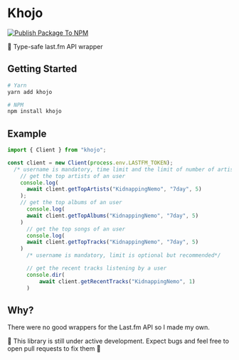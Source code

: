 # Khojo

[![Publish Package To NPM](https://github.com/tnb24/khojo/actions/workflows/publish.yml/badge.svg)](https://github.com/tnb24/khojo/actions/workflows/publish.yml)

:mag_right: Type-safe last.fm API wrapper

## Getting Started

```bash
# Yarn
yarn add khojo

# NPM
npm install khojo
```

## Example

```ts
import { Client } from "khojo";

const client = new Client(process.env.LASTFM_TOKEN);
  /* username is mandatory, time limit and the limit of number of artists is optional */
    // get the top artists of an user
    console.log(
      await client.getTopArtists("KidnappingNemo", "7day", 5)
    );
    // get the top albums of an user
      console.log(
      await client.getTopAlbums("KidnappingNemo", "7day", 5)
    )
      // get the top songs of an user
      console.log(
      await client.getTopTracks("KidnappingNemo", "7day", 5)
    )
      /* username is mandatory, limit is optional but recommended*/

      // get the recent tracks listening by a user
      console.dir(
          await client.getRecentTracks("KidnappingNemo", 1)
      )
```

## Why?

There were no good wrappers for the Last.fm API so I made my own.

:stop_sign: This library is still under active development. Expect bugs and feel free to open pull requests to fix them 🤝

